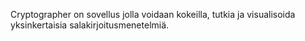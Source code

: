 Cryptographer on sovellus jolla voidaan kokeilla, tutkia ja visualisoida yksinkertaisia salakirjoitusmenetelmiä.
